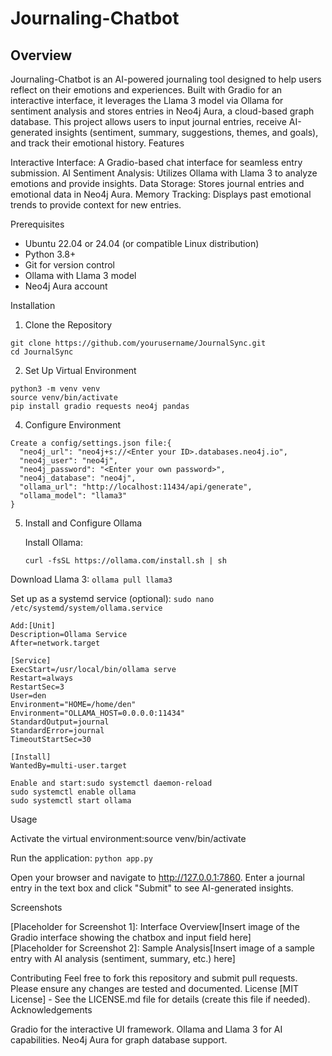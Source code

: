 # Journaling-Chatbot

## Overview
Journaling-Chatbot is an AI-powered journaling tool designed to help users reflect on their emotions and experiences. Built with Gradio for an interactive interface, it leverages the Llama 3 model via Ollama for sentiment analysis and stores entries in Neo4j Aura, a cloud-based graph database. This project allows users to input journal entries, receive AI-generated insights (sentiment, summary, suggestions, themes, and goals), and track their emotional history.
Features

Interactive Interface: A Gradio-based chat interface for seamless entry submission.
AI Sentiment Analysis: Utilizes Ollama with Llama 3 to analyze emotions and provide insights.
Data Storage: Stores journal entries and emotional data in Neo4j Aura.
Memory Tracking: Displays past emotional trends to provide context for new entries.

Prerequisites

- Ubuntu 22.04 or 24.04 (or compatible Linux distribution)
- Python 3.8+
- Git for version control
- Ollama with Llama 3 model
- Neo4j Aura account

Installation
1. Clone the Repository
```
git clone https://github.com/yourusername/JournalSync.git
cd JournalSync
 ```

2. Set Up Virtual Environment
 ```
 python3 -m venv venv
 source venv/bin/activate
 pip install gradio requests neo4j pandas
```

4. Configure Environment

```
Create a config/settings.json file:{
  "neo4j_url": "neo4j+s://<Enter your ID>.databases.neo4j.io",
  "neo4j_user": "neo4j",
  "neo4j_password": "<Enter your own password>",
  "neo4j_database": "neo4j",
  "ollama_url": "http://localhost:11434/api/generate",
  "ollama_model": "llama3"
}

```

5. Install and Configure Ollama

    Install Ollama:
   ```
   curl -fsSL https://ollama.com/install.sh | sh
   ```


Download Llama 3:
    `ollama pull llama3`


Set up as a systemd service (optional): `sudo nano /etc/systemd/system/ollama.service`

```
Add:[Unit]
Description=Ollama Service
After=network.target

[Service]
ExecStart=/usr/local/bin/ollama serve
Restart=always
RestartSec=3
User=den
Environment="HOME=/home/den"
Environment="OLLAMA_HOST=0.0.0.0:11434"
StandardOutput=journal
StandardError=journal
TimeoutStartSec=30

[Install]
WantedBy=multi-user.target

Enable and start:sudo systemctl daemon-reload
sudo systemctl enable ollama
sudo systemctl start ollama

```

Usage

Activate the virtual environment:source venv/bin/activate


Run the application: `python app.py`


Open your browser and navigate to http://127.0.0.1:7860.
Enter a journal entry in the text box and click "Submit" to see AI-generated insights.

Screenshots

[Placeholder for Screenshot 1]: Interface Overview[Insert image of the Gradio interface showing the chatbox and input field here]  
[Placeholder for Screenshot 2]: Sample Analysis[Insert image of a sample entry with AI analysis (sentiment, summary, etc.) here]

Contributing
Feel free to fork this repository and submit pull requests. Please ensure any changes are tested and documented.
License
[MIT License] - See the LICENSE.md file for details (create this file if needed).
Acknowledgements

Gradio for the interactive UI framework.
Ollama and Llama 3 for AI capabilities.
Neo4j Aura for graph database support.
